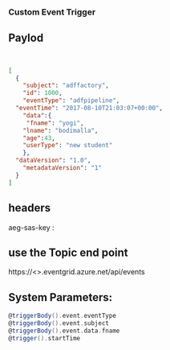 ### Custom Event Trigger

## Paylod

```json


[
  {
    "subject": "adffactory",
    "id": 1000,
    "eventType": "adfpipeline",
  "eventTime": "2017-08-10T21:03:07+00:00",
    "data":{
     "fname": "yogi",
    "lname": "bodimalla",
    "age":43,
    "userType": "new student"
    },
  "dataVersion": "1.0",
    "metadataVersion": "1"
  }
]

```

## headers

aeg-sas-key : <Access key>

## use the Topic end point

https://<>.eventgrid.azure.net/api/events

## System Parameters:

```scala
@triggerBody().event.eventType
@triggerBody().event.subject
@triggerBody().event.data.fname
@trigger().startTime
```